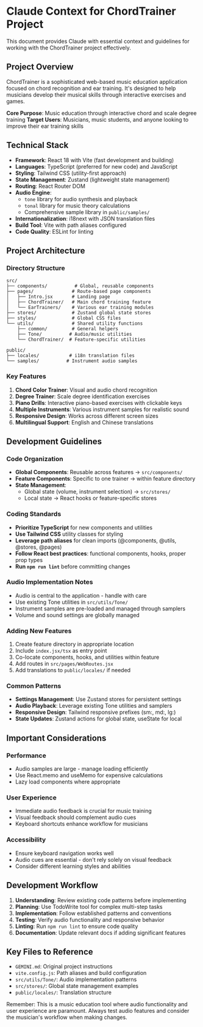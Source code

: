 # Claude Context for ChordTrainer Project

This document provides Claude with essential context and guidelines for working with the ChordTrainer project effectively.

## Project Overview

ChordTrainer is a sophisticated web-based music education application focused on chord recognition and ear training. It's designed to help musicians develop their musical skills through interactive exercises and games.

**Core Purpose**: Music education through interactive chord and scale degree training
**Target Users**: Musicians, music students, and anyone looking to improve their ear training skills

## Technical Stack

- **Framework**: React 18 with Vite (fast development and building)
- **Languages**: TypeScript (preferred for new code) and JavaScript
- **Styling**: Tailwind CSS (utility-first approach)
- **State Management**: Zustand (lightweight state management)
- **Routing**: React Router DOM
- **Audio Engine**: 
  - `tone` library for audio synthesis and playback
  - `tonal` library for music theory calculations
  - Comprehensive sample library in `public/samples/`
- **Internationalization**: i18next with JSON translation files
- **Build Tool**: Vite with path aliases configured
- **Code Quality**: ESLint for linting

## Project Architecture

### Directory Structure
```
src/
├── components/          # Global, reusable components
├── pages/              # Route-based page components
│   ├── Intro.jsx       # Landing page
│   ├── ChordTrainer/   # Main chord training feature
│   └── EarTrainers/    # Various ear training modules
├── stores/             # Zustand global state stores
├── styles/             # Global CSS files
└── utils/              # Shared utility functions
    ├── common/         # General helpers
    ├── Tone/          # Audio/music utilities
    └── ChordTrainer/  # Feature-specific utilities

public/
├── locales/           # i18n translation files
└── samples/          # Instrument audio samples
```

### Key Features
1. **Chord Color Trainer**: Visual and audio chord recognition
2. **Degree Trainer**: Scale degree identification exercises
3. **Piano Drills**: Interactive piano-based exercises with clickable keys
4. **Multiple Instruments**: Various instrument samples for realistic sound
5. **Responsive Design**: Works across different screen sizes
6. **Multilingual Support**: English and Chinese translations

## Development Guidelines

### Code Organization
- **Global Components**: Reusable across features → `src/components/`
- **Feature Components**: Specific to one trainer → within feature directory
- **State Management**: 
  - Global state (volume, instrument selection) → `src/stores/`
  - Local state → React hooks or feature-specific stores

### Coding Standards
- **Prioritize TypeScript** for new components and utilities
- **Use Tailwind CSS** utility classes for styling
- **Leverage path aliases** for clean imports (@components, @utils, @stores, @pages)
- **Follow React best practices**: functional components, hooks, proper prop types
- **Run `npm run lint`** before committing changes

### Audio Implementation Notes
- Audio is central to the application - handle with care
- Use existing Tone utilities in `src/utils/Tone/`
- Instrument samples are pre-loaded and managed through samplers
- Volume and sound settings are globally managed

### Adding New Features
1. Create feature directory in appropriate location
2. Include `index.jsx/tsx` as entry point
3. Co-locate components, hooks, and utilities within feature
4. Add routes in `src/pages/WebRoutes.jsx`
5. Add translations to `public/locales/` if needed

### Common Patterns
- **Settings Management**: Use Zustand stores for persistent settings
- **Audio Playback**: Leverage existing Tone utilities and samplers
- **Responsive Design**: Tailwind responsive prefixes (sm:, md:, lg:)
- **State Updates**: Zustand actions for global state, useState for local

## Important Considerations

### Performance
- Audio samples are large - manage loading efficiently
- Use React.memo and useMemo for expensive calculations
- Lazy load components where appropriate

### User Experience
- Immediate audio feedback is crucial for music training
- Visual feedback should complement audio cues
- Keyboard shortcuts enhance workflow for musicians

### Accessibility
- Ensure keyboard navigation works well
- Audio cues are essential - don't rely solely on visual feedback
- Consider different learning styles and abilities

## Development Workflow
1. **Understanding**: Review existing code patterns before implementing
2. **Planning**: Use TodoWrite tool for complex multi-step tasks
3. **Implementation**: Follow established patterns and conventions
4. **Testing**: Verify audio functionality and responsive behavior
5. **Linting**: Run `npm run lint` to ensure code quality
6. **Documentation**: Update relevant docs if adding significant features

## Key Files to Reference
- `GEMINI.md`: Original project instructions
- `vite.config.js`: Path aliases and build configuration
- `src/utils/Tone/`: Audio implementation patterns
- `src/stores/`: Global state management examples
- `public/locales/`: Translation structure

Remember: This is a music education tool where audio functionality and user experience are paramount. Always test audio features and consider the musician's workflow when making changes.